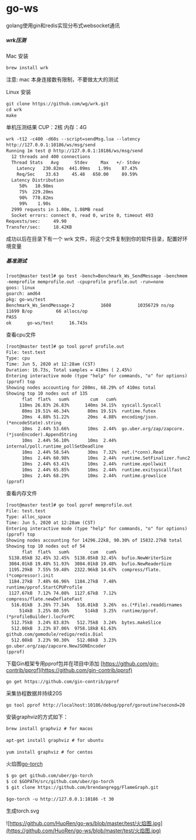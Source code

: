# go-ws
golang使用gin和redis实现分布式websocket通讯

##### wrk压测
Mac 安装
```cassandraql
brew install wrk
```
注意: mac 本身连接数有限制，不要做太大的测试

Linux 安装
```cassandraql
git clone https://github.com/wg/wrk.git
cd wrk
make
```
单机压测结果
CUP：2核 内存：4G
```cassandraql
wrk -t12 -c400 -d60s --script=sendMsg.lua --latency http://127.0.0.1:10186/ws/msg/send
Running 1m test @ http://127.0.0.1:10186/ws/msg/send
  12 threads and 400 connections
  Thread Stats   Avg      Stdev     Max   +/- Stdev
    Latency   230.82ms  441.09ms   1.99s    87.43%
    Req/Sec    33.63     45.48   650.00     89.59%
  Latency Distribution
     50%   10.98ms
     75%  229.20ms
     90%  778.82ms
     99%    1.90s
  2999 requests in 1.00m, 1.08MB read
  Socket errors: connect 0, read 0, write 0, timeout 493
Requests/sec:     49.90
Transfer/sec:     18.42KB
```
成功以后在目录下有一个 wrk 文件，将这个文件复制到你的软件目录，配置好环境变量

##### 基准测试
```
[root@master test]# go test -bench=Benchmark_Ws_SendMessage -benchmem -memprofile memprofile.out -cpuprofile profile.out -run=none
goos: linux
goarch: amd64
pkg: go-ws/test
Benchmark_Ws_SendMessage-2          1608          10356729 ns/op           11699 B/op         66 allocs/op
PASS
ok      go-ws/test      16.743s

```
查看cpu文件
```cassandraql
[root@master test]# go tool pprof profile.out
File: test.test
Type: cpu
Time: Jun 5, 2020 at 12:28am (CST)
Duration: 16.73s, Total samples = 410ms ( 2.45%)
Entering interactive mode (type "help" for commands, "o" for options)
(pprof) top
Showing nodes accounting for 280ms, 68.29% of 410ms total
Showing top 10 nodes out of 135
      flat  flat%   sum%        cum   cum%
     110ms 26.83% 26.83%      140ms 34.15%  syscall.Syscall
      80ms 19.51% 46.34%       80ms 19.51%  runtime.futex
      20ms  4.88% 51.22%       20ms  4.88%  encoding/json.(*encodeState).string
      10ms  2.44% 53.66%       10ms  2.44%  go.uber.org/zap/zapcore.(*jsonEncoder).AppendString
      10ms  2.44% 56.10%       10ms  2.44%  internal/poll.runtime_pollSetDeadline
      10ms  2.44% 58.54%       30ms  7.32%  net.(*conn).Read
      10ms  2.44% 60.98%       10ms  2.44%  runtime.SetFinalizer.func2
      10ms  2.44% 63.41%       10ms  2.44%  runtime.epollwait
      10ms  2.44% 65.85%       10ms  2.44%  runtime.exitsyscallfast
      10ms  2.44% 68.29%       10ms  2.44%  runtime.growslice
(pprof)                                                          
```
查看内存文件
```cassandraql
[root@master test]# go tool pprof memprofile.out
File: test.test
Type: alloc_space
Time: Jun 5, 2020 at 12:28am (CST)
Entering interactive mode (type "help" for commands, "o" for options)
(pprof) top
Showing nodes accounting for 14296.22kB, 90.30% of 15832.27kB total
Showing top 10 nodes out of 54
      flat  flat%   sum%        cum   cum%
 5138.05kB 32.45% 32.45%  5138.05kB 32.45%  bufio.NewWriterSize
 3084.01kB 19.48% 51.93%  3084.01kB 19.48%  bufio.NewReaderSize
 1195.29kB  7.55% 59.48%  2322.96kB 14.67%  compress/flate.(*compressor).init
 1184.27kB  7.48% 66.96%  1184.27kB  7.48%  runtime/pprof.StartCPUProfile
 1127.67kB  7.12% 74.08%  1127.67kB  7.12%  compress/flate.newDeflateFast
  516.01kB  3.26% 77.34%   516.01kB  3.26%  os.(*File).readdirnames
     514kB  3.25% 80.59%      514kB  3.25%  runtime/pprof.(*profileBuilder).locForPC
  512.75kB  3.24% 83.83%   512.75kB  3.24%  bytes.makeSlice
  512.08kB  3.23% 87.06%  9758.18kB 61.63%  github.com/gomodule/redigo/redis.Dial
  512.08kB  3.23% 90.30%   512.08kB  3.23%  go.uber.org/zap/zapcore.NewJSONEncoder
(pprof)                                                                              
```

下载Gin框架专用pprof包并在项目中添加
[https://github.com/gin-contrib/pprof](https://github.com/gin-contrib/pprof)
```cassandraql
go get https://github.com/gin-contrib/pprof
```
采集协程数据并持续20S
```cassandraql
go tool pprof http://localhost:10186/debug/pprof/goroutine?second=20
```

安装graphviz的方式如下：
```cassandraql
brew install graphviz # for macos

apt-get install graphviz # for ubuntu

yum install graphviz # for centos
```
火焰图[go-torch](https://github.com/uber-archive/go-torch)
```cassandraql
$ go get github.com/uber/go-torch
$ cd $GOPATH/src/github.com/uber/go-torch
$ git clone https://github.com/brendangregg/FlameGraph.git

$go-torch -u http://127.0.0.1:10186 -t 30
```
生成torch.svg

![https://github.com/HuoRen/go-ws/blob/master/test/火焰图.jpg](https://github.com/HuoRen/go-ws/blob/master/test/火焰图.jpg)

